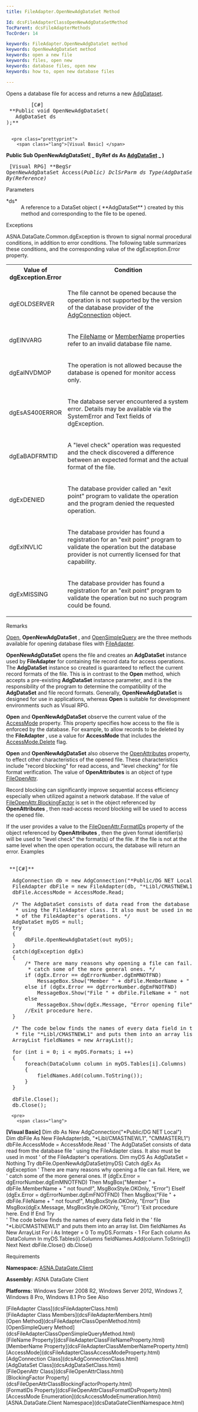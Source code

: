 ```yaml
---
title: FileAdapter.OpenNewAdgDataSet Method

Id: dcsFileAdapterClassOpenNewAdgDataSetMethod
TocParent: dcsFileAdapterMethods
TocOrder: 14

keywords: FileAdapter.OpenNewAdgDataSet method
keywords: OpenNewAdgDataSet method
keywords: open a new file
keywords: files, open new
keywords: database files, open new
keywords: how to, open new database files

---
```


Opens a database file for access and returns a new [ AdgDataset](dcsAdgDataSetClass.html).
<pre class="prettyprint">
        <span class="lang">[C#]</span>
 **Public void OpenNewAdgDataSet(
   AdgDataSet ds
);** 
      </pre>
      <pre class="prettyprint">
        <span class="lang">[Visual Basic] </span>
 **Public Sub OpenNewAdgDataSet( _
   ByRef ds As [AdgDataSet](dcsAdgDataSetClass.html) _
)** 
      </pre>
      <pre class="prettyprint">
        <span class="lang">[Visual RPG]</span>
 **BegSr OpenNewAdgDataSet Access(*Public)
   DclSrParm ds Type(AdgDataSet) By(*Reference)** 
      </pre>

Parameters

<dl>
        <dt>
 *ds* 
        </dt>
        <dd>A reference to a DataSet object ( **AdgDataSet** ) created by this method and 
						corresponding to the file to be opened.
					</dd>
</dl>

Exceptions

ASNA.DataGate.Common.dgException is thrown to signal normal procedural conditions, in addition to error conditions. The following table summarizes these conditions, and the corresponding value of the dgException.Error property.
<br />

<table class="dtTABLE" id="Table5" style="border-spacing: 0px; x-cell-content-align: Top" cellspacing="0" x-use-null-cells="x-use-null-cells">
          <colgroup span="1">
            <col span="1" style="FONT-WEIGHT: bold; WIDTH: 20%" />
            <col span="1" style="WIDTH: 70%" />
          </colgroup>
          <tr valign="top">
            <th colspan="1" rowspan="1">
							Value of dgException.Error
						</th>
            <th colspan="1" rowspan="1">
							Condition
						</th>
          </tr>
          <tr>
            <td colspan="1" rowspan="1">

dgEOLDSERVER 
</td>
            <td colspan="1" rowspan="1">

The file cannot be opened because the operation is not supported by the version of the database provider of the [AdgConnection](dcsAdgConnectionClass.html) object. 
</td>
          </tr>
          <tr>
            <td colspan="1" rowspan="1">

dgEINVARG 
</td>
            <td colspan="1" rowspan="1">

The [FileName](dcsFileAdapterClassFileNameProperty.html) or [ MemberName](dcsFileAdapterClassMemberNameProperty.html) properties refer to an invalid database file name. 
</td>
          </tr>
          <tr>
            <td colspan="1" rowspan="1">

dgEaINVDMOP 
</td>
            <td colspan="1" rowspan="1">

The operation is not allowed because the database is opened for monitor access only. 
</td>
          </tr>
          <tr>
            <td colspan="1" rowspan="1">

dgEsAS400ERROR 
</td>
            <td colspan="1" rowspan="1">

The database server encountered a system error. Details may be available via the SystemError and Text fields of dgException. 
</td>
          </tr>
          <tr>
            <td colspan="1" rowspan="1">

dgEaBADFRMTID 
</td>
            <td colspan="1" rowspan="1">

A "level check" operation was requested and the check discovered a difference between an expected format and the actual format of the file. 
</td>
          </tr>
          <tr>
            <td colspan="1" rowspan="1">

dgExDENIED 
</td>
            <td colspan="1" rowspan="1">

The database provider called an "exit point" program to validate the operation and the program denied the requested operation. 
</td>
          </tr>
          <tr>
            <td colspan="1" rowspan="1">

dgExINVLIC 
</td>
            <td colspan="1" rowspan="1">

The database provider has found a registration for an "exit point" program to validate the operation but the database provider is not currently licensed for that capability. 
</td>
          </tr>
          <tr>
            <td colspan="1" rowspan="1">

dgExMISSING 
</td>
            <td colspan="1" rowspan="1">

The database provider has found a registration for an "exit point" program to validate the operation but no such program could be found. 
</td>
          </tr>
</table>

Remarks

[Open](dcsFileAdapterClassOpenMethod.html), **OpenNewAdgDataSet** , and [OpenSimpleQuery](dcsFileAdapterClassOpenSimpleQueryMethod.html) are the three methods available for opening database files with [ FileAdapter](dcsFileAdapterClass.html). 

**OpenNewAdgDataSet** opens the file and creates an **AdgDataSet** instance used by **FileAdapter** for containing file record data for access operations. The **AdgDataSet** instance so created is guaranteed to reflect the current record formats of the file. This is in contrast to the **Open** method, which accepts a pre-existing **AdgDataSet** instance parameter, and it is the responsibility of the program to determine the compatibility of the **AdgDataSet** and file record formats. Generally, **OpenNewAdgDataSet** is designed for use in applications, whereas **Open** is suitable for development environments such as Visual RPG.

**Open** and **OpenNewAdgDataSet** observe the current value of the [AccessMode](dcsFileAdapterClassAccessModeProperty.html) property. This property specifies how access to the file is enforced by the database. For example, to allow records to be deleted by the **FileAdapter** , use a value for **AccessMode** that includes the [ AccessMode.Delete](dcsAccessModeEnumeration.html) flag.

**Open** and **OpenNewAdgDataSet** also observe the [ OpenAttributes](dcsFileAdapterClassOpenAttributesProperty.html) property, to effect other characteristics of the opened file. These characteristics include "record blocking" for read access, and "level checking" for file format verification. The value of **OpenAttributes** is an object of type [FileOpenAttr](dcsFileOpenAttrClass.html).

Record blocking can significantly improve sequential access efficiency especially when utilized against a network database. If the value of [ FileOpenAttr.BlockingFactor](dcsFileOpenAttrClassBlockingFactorProperty.html) is set in the object referenced by **OpenAttributes** , then read-access record blocking will be used to access the opened file.

If the user provides a value to the [ FileOpenAttr.FormatIDs](dcsFileOpenAttrClassFormatIDsProperty.html) property of the object referenced by **OpenAttributes** , then the given format identifier(s) will be used to "level check" the format(s) of the file. If the file is not at the same level when the open operation occurs, the database will return an error.
Examples 

<pre>
        <span class="lang">
 **[C#]** 
        </span>
  AdgConnection db = new AdgConnection("*Public/DG NET Local");
  FileAdapter dbFile = new FileAdapter(db, "*Libl/CMASTNEWL1", "CMMASTERL1");
  dbFile.AccessMode = AccessMode.Read;

  /* The AdgDataSet consists of data read from the database file
   * using the FileAdapter class. It also must be used in most
   * of the FileAdapter's operations. */
  AdgDataSet myDS = null;
  try
  {
      dbFile.OpenNewAdgDataSet(out myDS);
  }
  catch(dgException dgEx)
  {
      /* There are many reasons why opening a file can fail. Here, we
       * catch some of the more general ones. */
      if (dgEx.Error == dgErrorNumber.dgEmMNOTFND)
          MessageBox.Show("Member " + dbFile.MemberName + " not found!", "Error opening file");
      else if (dgEx.Error == dgErrorNumber.dgEmFNOTFND)
          MessageBox.Show("File " + dbFile.FileName + " not found!", "Error opening file");
      else
          MessageBox.Show(dgEx.Message, "Error opening file");
      //Exit procedure here.
  }

  /* The code below finds the names of every data field in the 
   * file "*Libl/CMASTNEWL1" and puts them into an array list. */
  ArrayList fieldNames = new ArrayList();

  for (int i = 0; i &lt; myDS.Formats; i ++)
  {
      foreach(DataColumn column in myDS.Tables[i].Columns)
      {
          fieldNames.Add(column.ToString());
      }
  } 

  dbFile.Close();
  db.Close();</pre>
      <pre>
        <span class="lang">
 **[Visual Basic]** 
        </span>
  Dim db As New AdgConnection("*Public/DG NET Local")
  Dim dbFile As New FileAdapter(db, "*Libl/CMASTNEWL1", "CMMASTERL1")
  dbFile.AccessMode = AccessMode.Read
  ' The AdgDataSet consists of data read from the database file
  ' using the FileAdapter class. It also must be used in most
  ' of the FileAdapter's operations.
  Dim myDS As AdgDataSet = Nothing
  Try
      dbFile.OpenNewAdgDataSet(myDS)
  Catch dgEx As dgException
  ' There are many reasons why opening a file can fail. Here, we
  ' catch some of the more general ones.
      If (dgEx.Error = dgErrorNumber.dgEmMNOTFND) Then
            MsgBox("Member " + dbFile.MemberName + " not found!", MsgBoxStyle.OKOnly, "Error")
      ElseIf (dgEx.Error = dgErrorNumber.dgEmFNOTFND) Then
            MsgBox("File " + dbFile.FileName + " not found!", MsgBoxStyle.OKOnly, "Error")
      Else
            MsgBox(dgEx.Message, MsgBoxStyle.OKOnly, "Error")
           'Exit procedure here.
      End If
  End Try<br />
  ' The code below finds the names of every data field in the
  ' file "*Libl/CMASTNEWL1" and puts them into an array list.
  Dim fieldNames As New ArrayList
  For i As Integer = 0 To myDS.Formats - 1
  For Each column As DataColumn In myDS.Tables(i).Columns
      fieldNames.Add(column.ToString())
  Next
  Next
  dbFile.Close()
  db.Close()</pre>

Requirements

<span> **Namespace:** [ASNA.DataGate.Client](dcsDataGateClientNamespace.html) </span> 

<span> **Assembly:** ASNA DataGate Client</span> 

<span> **Platforms:** Windows Server 2008 R2, Windows Server 2012, Windows 7, Windows 8 Pro, Windows 8.1 Pro</span> 
See 
Also

<dl />
      [FileAdapter Class](dcsFileAdapterClass.html)
      <br />
      [FileAdapter Class Members](dcsFileAdapterMembers.html)
      <br />
      [Open Method](dcsFileAdapterClassOpenMethod.html)
      <br />
      [OpenSimpleQuery Method](dcsFileAdapterClassOpenSimpleQueryMethod.html)
      <br />
      [FileName Property](dcsFileAdapterClassFileNameProperty.html)
      <br />
      [MemberName Property](dcsFileAdapterClassMemberNameProperty.html)
      <br />
      [AccessMode](dcsFileAdapterClassAccessModeProperty.html)
      <br />
      [AdgConnection Class](dcsAdgConnectionClass.html)
      <br />
      [AdgDataSet Class](dcsAdgDataSetClass.html)
      <br />
      [FileOpenAttr Class](dcsFileOpenAttrClass.html)
      <br />
      [BlockingFactor Property](dcsFileOpenAttrClassBlockingFactorProperty.html)
      <br />
      [FormatIDs Property](dcsFileOpenAttrClassFormatIDsProperty.html)
      <br />
      [AccessMode Enumeration](dcsAccessModeEnumeration.html)
      <br />
      [ASNA.DataGate.Client Namespace](dcsDataGateClientNamespace.html)

